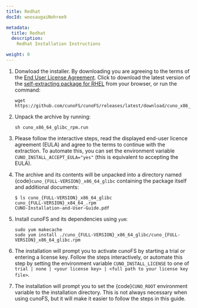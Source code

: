 ```yaml
---
title: Redhat
docId: woosaugaiNohree9

metadata:
  title: Redhat
  description:
    Redhat Installation Instructions

weight: 0
---
```


1. Donwload the installer. By downloading you are agreeing to the terms of the [End User License Agreement](https://cuno.io/cunoFS-EULA). Click to download the latest version of the [self-extracting package for RHEL](https://github.com/cunoFS/cunoFS/releases/latest/download/cuno_x86_64_glibc_rpm.run) from your browser, or run the command:

   ```console
   wget https://github.com/cunoFS/cunoFS/releases/latest/download/cuno_x86_64_glibc_rpm.run
   ```

2. Unpack the archive by running:

   ```console
   sh cuno_x86_64_glibc_rpm.run
   ```

3. Please follow the interactive steps, read the displayed end-user licence agreement (EULA) and agree to the terms to continue with the extraction. To automate this, you can set the environment variable `CUNO_INSTALL_ACCEPT_EULA="yes"` (this is equivalent to accepting the EULA).

4. The archive and its contents will be unpacked into a directory named {code}`cuno_{FULL-VERSION}_x86_64_glibc` containing the package itself and additional documents:

   ```console
   $ ls cuno_{FULL-VERSION}_x86_64_glibc
   cuno_{FULL-VERSION}_x84_64_.rpm
   CUNO-Installation-and-User-Guide.pdf
   ```

5. Install cunoFS and its dependencies using `yum`:

   ```console
   sudo yum makecache
   sudo yum install ./cuno_{FULL-VERSION}_x86_64_glibc/cuno_{FULL-VERSION}_x86_64_glibc.rpm
   ```

6. The installation will prompt you to activate cunoFS by starting a trial or entering a license key. Follow the steps interactively, or automate this step by setting the environment variable `CUNO_INSTALL_LICENSE` to one of `trial | none | <your license key> | <full path to your license key file>`.

7. The installation will prompt you to set the {code}`CUNO_ROOT` environment variable to the installation directory. This is not always necessary when using cunoFS, but it will make it easier to follow the steps in this guide.
